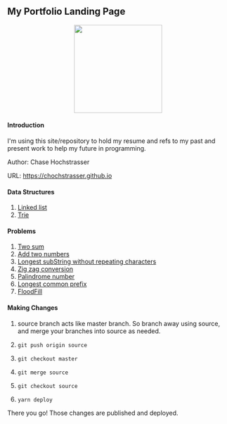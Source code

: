 ## My Portfolio Landing Page

<div align="center">
  <img src="https://octodex.github.com/images/baracktocat.jpg" width="200">
</div>

#### Introduction

I'm using this site/repository to hold my resume and refs to my past and present work to help my future in programming.

Author: Chase Hochstrasser

URL: https://chochstrasser.github.io

#### Data Structures

1. [Linked list](https://chochstrasser.github.io/#/linked-list)
2. [Trie](https://chochstrasser.github.io/#/trie)

#### Problems

1. [Two sum](https://chochstrasser.github.io/#/problems/twoSum)
2. [Add two numbers](https://chochstrasser.github.io/#/problems/add-two-numbers)
3. [Longest subString without repeating characters](https://chochstrasser.github.io/#/problems/longest-substring-without-repeating-characters)
4. [Zig zag conversion](https://chochstrasser.github.io/#/problems/zigzag-conversion)
5. [Palindrome number](https://chochstrasser.github.io/#/problems/palindrome-number)
6. [Longest common prefix](https://chochstrasser.github.io/#/problems/longest-common-prefix)
7. [FloodFill](https://chochstrasser.github.io/#/problems/floodfill)

#### Making Changes

1. source branch acts like master branch. So branch away using source, and merge your branches into source as needed.

2. `git push origin source`

3. `git checkout master`

4. `git merge source`

5. `git checkout source`

6. `yarn deploy`

There you go! Those changes are published and deployed.

